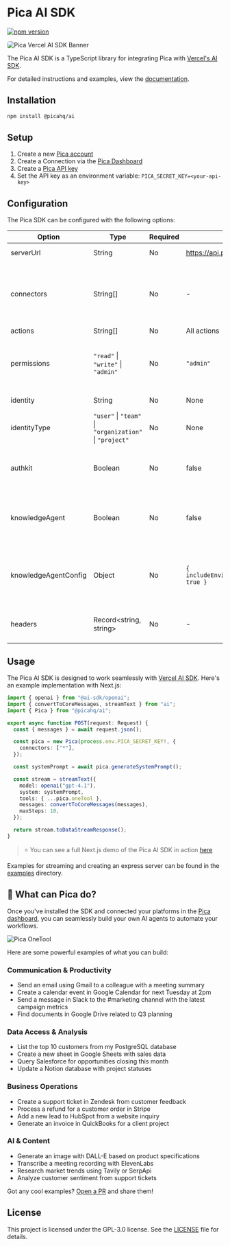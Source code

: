 # Pica AI SDK

[![npm version](https://img.shields.io/npm/v/%40picahq%2Fai)](https://npmjs.com/package/@picahq/ai)

<img src="https://assets.picaos.com/github/vercel-ai-sdk.svg" alt="Pica Vercel AI SDK Banner" style="border-radius: 5px;">

The Pica AI SDK is a TypeScript library for integrating Pica with [Vercel's AI SDK](https://www.npmjs.com/package/ai).

For detailed instructions and examples, view the [documentation](https://docs.picaos.com/sdk/vercel-ai).

## Installation

```bash
npm install @picahq/ai
```

## Setup

1. Create a new [Pica account](https://app.picaos.com)
2. Create a Connection via the [Pica Dashboard](https://app.picaos.com/connections)
3. Create a [Pica API key](https://app.picaos.com/settings/api-keys)
4. Set the API key as an environment variable: `PICA_SECRET_KEY=<your-api-key>`

## Configuration

The Pica SDK can be configured with the following options:

| Option | Type | Required | Default | Description |
|--------|------|----------|---------|-------------|
| serverUrl | String | No | https://api.picaos.com | URL for self-hosted Pica server |
| connectors | String[] | No | - | List of connector keys to filter by. Pass `["*"]` to initialize all available connectors, or specific connector keys to filter. If empty, no connections will be initialized |
| actions | String[] | No | All actions | List of action ids to filter by |
| permissions | `"read"` \| `"write"` \| `"admin"` | No | `"admin"` | Permissions for the Pica client. `"read"` will only allow GET requests, `"write"` will allow POST/PUT/PATCH requests, and `"admin"` will allow all methods. |
| identity | String | No | None | Filter connections by specific identifier |
| identityType | `"user"` \| `"team"` \| `"organization"` \| `"project"` | No | None | Filter connections by identity type |
| authkit | Boolean | No | false | If true, the SDK will use Authkit to connect to prompt the user to connect to a platform that they do not currently have access to |
| knowledgeAgent | Boolean | No | false | If true, the SDK will never execute actions, but will use Pica's knowledge to generate code. If true, use pica.intelligenceTool instead of pica.oneTool |
| knowledgeAgentConfig | Object | No | `{ includeEnvironmentVariables: true }` | Configuration for the Knowledge Agent. If `includeEnvironmentVariables` is true, the SDK will return a reminder to include environment variables in the output |
| headers | Record<string, string> | No | - | Additional headers to send with all requests (e.g., cookies, custom authentication headers) |

## Usage

The Pica AI SDK is designed to work seamlessly with [Vercel AI SDK](https://www.npmjs.com/package/ai). Here's an example implementation with Next.js:

```typescript
import { openai } from "@ai-sdk/openai";
import { convertToCoreMessages, streamText } from "ai";
import { Pica } from "@picahq/ai";

export async function POST(request: Request) {
  const { messages } = await request.json();

  const pica = new Pica(process.env.PICA_SECRET_KEY!, {
    connectors: ["*"],
  });

  const systemPrompt = await pica.generateSystemPrompt();

  const stream = streamText({
    model: openai("gpt-4.1"),
    system: systemPrompt,
    tools: { ...pica.oneTool },
    messages: convertToCoreMessages(messages),
    maxSteps: 10,
  });

  return stream.toDataStreamResponse();
}
```

> ⭐️ You can see a full Next.js demo of the Pica AI SDK in action [here](https://github.com/picahq/onetool-demo)

Examples for streaming and creating an express server can be found in the [examples](examples) directory.

## 🚦 What can Pica do?

Once you've installed the SDK and connected your platforms in the [Pica dashboard](https://app.picaos.com/connections), you can seamlessly build your own AI agents to automate your workflows. 


![Pica OneTool](https://assets.picaos.com/github/one-tool.svg)

Here are some powerful examples of what you can build:

### Communication & Productivity
- Send an email using Gmail to a colleague with a meeting summary
- Create a calendar event in Google Calendar for next Tuesday at 2pm
- Send a message in Slack to the #marketing channel with the latest campaign metrics
- Find documents in Google Drive related to Q3 planning

### Data Access & Analysis
- List the top 10 customers from my PostgreSQL database
- Create a new sheet in Google Sheets with sales data
- Query Salesforce for opportunities closing this month
- Update a Notion database with project statuses

### Business Operations
- Create a support ticket in Zendesk from customer feedback
- Process a refund for a customer order in Stripe
- Add a new lead to HubSpot from a website inquiry
- Generate an invoice in QuickBooks for a client project

### AI & Content
- Generate an image with DALL-E based on product specifications
- Transcribe a meeting recording with ElevenLabs
- Research market trends using Tavily or SerpApi
- Analyze customer sentiment from support tickets

Got any cool examples? [Open a PR](https://github.com/picahq/awesome-pica) and share them!

## License

This project is licensed under the GPL-3.0 license. See the [LICENSE](LICENSE) file for details.
